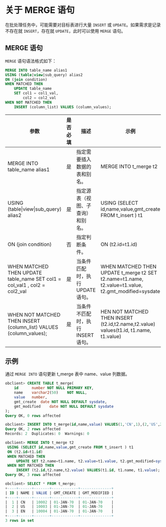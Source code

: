 # 关于 MERGE 语句

在批处理任务中，可能需要对目标表进行大量 `INSERT` 或 `UPDATE`。如果需求是记录不存在就 `INSERT`，存在就 `UPDATE`，此时可以使用 `MERGE` 语句。

## MERGE 语句

`MERGE` 语句语法格式如下：

```sql
MERGE INTO table_name alias1 
USING (table|view|sub_query) alias2
ON (join condition) 
WHEN MATCHED THEN 
    UPDATE table_name 
    SET col1 = col1_val,
        col2 = col2_val 
WHEN NOT MATCHED THEN 
    INSERT (column_list) VALUES (column_values);
```

|                                         参数                                          | 是否必填 |          描述           |                                                 示例                                                  |
|-------------------------------------------------------------------------------------|------|-----------------------|-----------------------------------------------------------------------------------------------------|
| MERGE INTO table_name alias1                                                        | 是    | 指定需要插入数据的表和别名。        | MERGE INTO t_merge t2                                                                               |
| USING (table\|view\|sub_query) alias2                                               | 是    | 指定源表（视图、子查询）和别名。      | USING  (SELECT id,name,value,gmt_create FROM t_insert )  t1                                         |
| ON (join condition)                                                                 | 否    | 指定判断条件。               | ON (t2.id=t1.id)                                                                                    |
| WHEN MATCHED THEN UPDATE table_name SET col1 = col_val1 , col2 = col2_val           | 是    | 当条件匹配时，执行 UPDATE 语句。  | WHEN MATCHED THEN UPDATE t_merge t2 SET t2.name=t1.name, t2.value=t1.value, t2.gmt_modified=sysdate |
| WHEN NOT MATCHED THEN INSERT (column_list)  VALUES (column_values); | 是    | 当条件不匹配时，执行 INSERT 语句。 | HEN NOT MATCHED THEN INSERT (t2.id,t2.name,t2.value) values(t1.id, t1.name, t1.value)               |

## 示例

通过 `MERGE INTO` 语句更新 t_merge 表中 name、value 列数据。

```sql
obclient> CREATE TABLE t_merge(
    id      number NOT NULL PRIMARY KEY,
    name    varchar2(50)    NOT NULL,
    value   number,
    gmt_create  date NOT NULL DEFAULT sysdate,
    gmt_modified    date NOT NULL DEFAULT sysdate 
);
Query OK, 0 rows affected 

obclient> INSERT INTO t_merge(id,name,value) VALUES(1,'CN',1),(2,'US',2);
Query OK, 2 rows affected 
Records: 2  Duplicates: 0  Warnings: 0

obclient> MERGE INTO t_merge t2
 USING (SELECT id,name,value,gmt_create FROM t_insert ) t1
 ON (t2.id=t1.id)
 WHEN MATCHED THEN
     UPDATE SET t2.name=t1.name, t2.value=t1.value, t2.gmt_modified=sysdate
 WHEN NOT MATCHED THEN
     INSERT (t2.id,t2.name,t2.value) VALUES(t1.id, t1.name, t1.value);
Query OK, 3 rows affected 

obclient> SELECT * FROM t_merge;  
+----+------+-------+------------+--------------+
| ID | NAME | VALUE | GMT_CREATE | GMT_MODIFIED |
+----+------+-------+------------+--------------+
|  1 | CN   | 10002 | 01-JAN-70  | 01-JAN-70    |
|  2 | US   | 10003 | 01-JAN-70  | 01-JAN-70    |
|  3 | EN   | 10004 | 01-JAN-70  | 01-JAN-70    |
+----+------+-------+------------+--------------+
3 rows in set 
```
